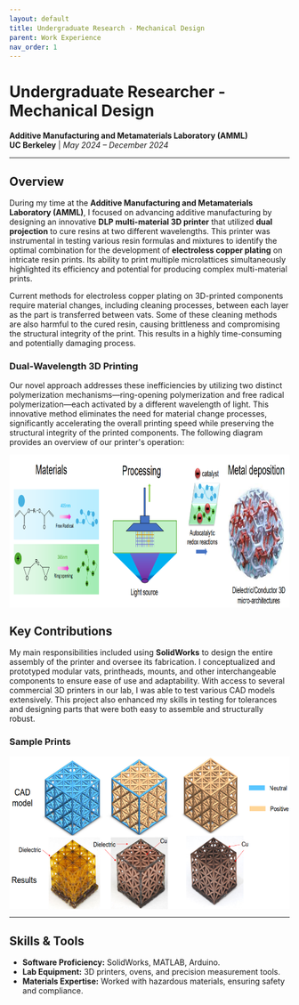 ```yaml
---
layout: default
title: Undergraduate Research - Mechanical Design
parent: Work Experience
nav_order: 1
---
```


# Undergraduate Researcher - Mechanical Design
**Additive Manufacturing and Metamaterials Laboratory (AMML)**  
**UC Berkeley** | *May 2024 – December 2024*

---

## Overview  
During my time at the **Additive Manufacturing and Metamaterials Laboratory (AMML)**, I focused on advancing additive manufacturing by designing an innovative **DLP multi-material 3D printer** that utilized **dual projection** to cure resins at two different wavelengths. This printer was instrumental in testing various resin formulas and mixtures to identify the optimal combination for the development of **electroless copper plating** on intricate resin prints. Its ability to print multiple microlattices simultaneously highlighted its efficiency and potential for producing complex multi-material prints. 

Current methods for electroless copper plating on 3D-printed components require material changes, including cleaning processes, between each layer as the part is transferred between vats. Some of these cleaning methods are also harmful to the cured resin, causing brittleness and compromising the structural integrity of the print. This results in a highly time-consuming and potentially damaging process. 

### Dual-Wavelength 3D Printing
Our novel approach addresses these inefficiencies by utilizing two distinct polymerization mechanisms—ring-opening polymerization and free radical polymerization—each activated by a different wavelength of light. This innovative method eliminates the need for material change processes, significantly accelerating the overall printing speed while preserving the structural integrity of the printed components. The following diagram provides an overview of our printer's operation:

<div style="display: flex; justify-content: center; gap: 20px;">
  <img src="assets/dlp_process.png" alt="Laptop stand closed CAD" style="height: 275px; width: auto;">
</div>

## Key Contributions  
My main responsibilities included using **SolidWorks** to design the entire assembly of the printer and oversee its fabrication. I conceptualized and prototyped modular vats, printheads, mounts, and other interchangeable components to ensure ease of use and adaptability. With access to several commercial 3D printers in our lab, I was able to test various CAD models extensively. This project also enhanced my skills in testing for tolerances and designing parts that were both easy to assemble and structurally robust.

### Sample Prints

<div style="display: flex; justify-content: center; gap: 20px;">
  <img src="assets/microlattices.png" alt="Laptop stand closed CAD" style="height: 275px; width: auto;">
</div>

---

## Skills & Tools  
- **Software Proficiency:** SolidWorks, MATLAB, Arduino.  
- **Lab Equipment:** 3D printers, ovens, and precision measurement tools.  
- **Materials Expertise:** Worked with hazardous materials, ensuring safety and compliance.  

